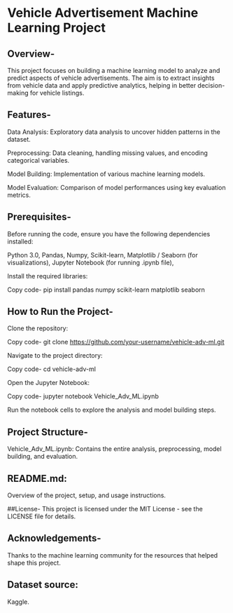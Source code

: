 # Vehicle Advertisement Machine Learning Project

## Overview-
This project focuses on building a machine learning model to analyze and predict aspects of vehicle advertisements. 
The aim is to extract insights from vehicle data and apply predictive analytics, helping in better decision-making for vehicle listings.

## Features-

Data Analysis: Exploratory data analysis to uncover hidden patterns in the dataset.

Preprocessing: Data cleaning, handling missing values, and encoding categorical variables.

Model Building: Implementation of various machine learning models.

Model Evaluation: Comparison of model performances using key evaluation metrics.

## Prerequisites-

Before running the code, ensure you have the following dependencies installed:

Python 3.0, 
Pandas, 
Numpy, 
Scikit-learn, 
Matplotlib / Seaborn (for visualizations), 
Jupyter Notebook (for running .ipynb file), 

Install the required libraries:

Copy code- pip install pandas numpy scikit-learn matplotlib seaborn

## How to Run the Project-

Clone the repository:

Copy code- git clone https://github.com/your-username/vehicle-adv-ml.git

Navigate to the project directory:

Copy code-  cd vehicle-adv-ml

Open the Jupyter Notebook:

Copy code-  jupyter notebook Vehicle_Adv_ML.ipynb

Run the notebook cells to explore the analysis and model building steps.

## Project Structure-

Vehicle_Adv_ML.ipynb: Contains the entire analysis, preprocessing, model building, and evaluation.

## README.md: 
Overview of the project, setup, and usage instructions.

##License-
This project is licensed under the MIT License - see the LICENSE file for details.

## Acknowledgements- 
Thanks to the machine learning community for the resources that helped shape this project.

## Dataset source: 
Kaggle.
